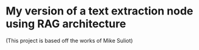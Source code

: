 # My version of a text extraction node using RAG architecture

(This project is based off the works of Mike Suliot)

